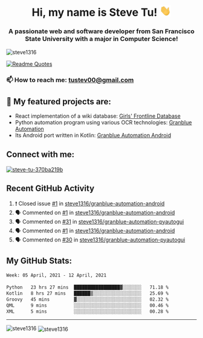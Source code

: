 <h1 align="center">Hi, my name is Steve Tu! <img src="wave.gif" alt="Wave" width="30px" /></h1>
<h3 align="center">A passionate web and software developer from San Francisco State University with a major in Computer Science!</h3>

<p align="left"> <img src="https://komarev.com/ghpvc/?username=steve1316&label=Profile%20views&color=0e75b6&style=flat" alt="steve1316" /> </p>

[![Readme Quotes](https://quotes-github-readme.vercel.app/api?type=horizontal)](https://github.com/piyushsuthar/github-readme-quotes)

### 📫 How to reach me: **tustev00@gmail.com**

## 🔭 My featured projects are:
- React implementation of a wiki database: [Girls' Frontline Database](https://github.com/steve1316/gfl-database)
- Python automation program using various OCR technologies: [Granblue Automation](https://github.com/steve1316/granblue-automation-pyautogui)
- Its Android port written in Kotlin: [Granblue Automation Android](https://github.com/steve1316/granblue-automation-android)

## Connect with me:

<p align="left">
<a href="https://linkedin.com/in/steve-tu-370ba219b" target="blank"><img align="center" src="https://cdn.jsdelivr.net/npm/simple-icons@3.0.1/icons/linkedin.svg" alt="steve-tu-370ba219b" height="30" width="40" /></a>
</p>

## Recent GitHub Activity

<!--START_SECTION:activity-->
1. ❗️ Closed issue [#1](https://github.com/steve1316/granblue-automation-android/issues/1) in [steve1316/granblue-automation-android](https://github.com/steve1316/granblue-automation-android)
2. 🗣 Commented on [#1](https://github.com/steve1316/granblue-automation-android/issues/1) in [steve1316/granblue-automation-android](https://github.com/steve1316/granblue-automation-android)
3. 🗣 Commented on [#31](https://github.com/steve1316/granblue-automation-pyautogui/issues/31) in [steve1316/granblue-automation-pyautogui](https://github.com/steve1316/granblue-automation-pyautogui)
4. 🗣 Commented on [#1](https://github.com/steve1316/granblue-automation-android/issues/1) in [steve1316/granblue-automation-android](https://github.com/steve1316/granblue-automation-android)
5. 🗣 Commented on [#30](https://github.com/steve1316/granblue-automation-pyautogui/issues/30) in [steve1316/granblue-automation-pyautogui](https://github.com/steve1316/granblue-automation-pyautogui)
<!--END_SECTION:activity-->

## My GitHub Stats:

<!--START_SECTION:waka-->
```text
Week: 05 April, 2021 - 12 April, 2021

Python   23 hrs 27 mins  █████████████████▓░░░░░░░   71.18 % 
Kotlin   8 hrs 27 mins   ██████▒░░░░░░░░░░░░░░░░░░   25.69 % 
Groovy   45 mins         ▓░░░░░░░░░░░░░░░░░░░░░░░░   02.32 % 
QML      9 mins          ░░░░░░░░░░░░░░░░░░░░░░░░░   00.46 % 
XML      5 mins          ░░░░░░░░░░░░░░░░░░░░░░░░░   00.28 % 
```
<!--END_SECTION:waka-->

---

<p><img align="left" src="https://github-readme-stats.vercel.app/api/top-langs?username=steve1316&show_icons=true&locale=en&layout=compact&theme=radical" alt="steve1316" /></p>

<p>&nbsp;<img align="center" src="https://github-readme-stats.vercel.app/api?username=steve1316&show_icons=true&locale=en&count_private=true&theme=radical" alt="steve1316" /></p>
